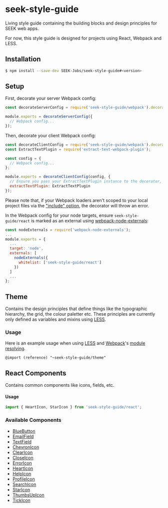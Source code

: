 # seek-style-guide

Living style guide containing the building blocks and design principles for SEEK web apps.

For now, this style guide is designed for projects using React, Webpack and LESS.

## Installation

```bash
$ npm install --save-dev SEEK-Jobs/seek-style-guide#<version>
```

## Setup

First, decorate your server Webpack config:

```js
const decorateServerConfig = require('seek-style-guide/webpack').decorateServerConfig;

module.exports = decorateServerConfig({
  // Webpack config...
});
```

Then, decorate your client Webpack config:

```js
const decorateClientConfig = require('seek-style-guide/webpack').decorateClientConfig;
const ExtractTextPlugin = require('extract-text-webpack-plugin');

const config = {
  // Webpack config...
};

module.exports = decorateClientConfig(config, {
  // Ensure you pass your ExtractTextPlugin instance to the decorator, if required:
  extractTextPlugin: ExtractTextPlugin
});
```

Please note that, if your Webpack loaders aren't scoped to your local project files via the ["include" option](https://webpack.github.io/docs/configuration.html#module-loaders), the decorator will throw an error.

In the Webpack config for your node targets, ensure `seek-style-guide/react` is marked as an external using [webpack-node-externals](https://github.com/liady/webpack-node-externals):

```js
const nodeExternals = require('webpack-node-externals');
...
module.exports = {
  ...
  target: 'node',
  externals: [
    nodeExternals({
      whitelist: ['seek-style-guide/react']
    })
  ]
  ...
};
```

## Theme
Contains the design principles that define things like the typographic hierarchy, the grid, the colour paletter etc. These principles are currently only defined as variables and mixins using [LESS](http://lesscss.org/).

### Usage
Here is an example usage when using [LESS](http://lesscss.org/) and [Webpack](https://webpack.github.io/)'s [module resolving](https://webpack.github.io/docs/resolving.html#resolving-a-module-path).

```Less
@import (reference) "~seek-style-guide/theme"
```

## React Components
Contains common components like icons, fields, etc.

#### Usage

```js
import { HeartIcon, StarIcon } from 'seek-style-guide/react';
```

### Available Components
- [BlueButton](./react/buttons/BlueButton)
- [EmailField](./react/fields/EmailField)
- [TextField](./react/fields/TextField)
- [ChevronIcon](./react/icons/ChevronIcon)
- [ClearIcon](./react/icons/ClearIcon)
- [CloseIcon](./react/icons/CloseIcon)
- [ErrorIcon](./react/icons/ErrorIcon)
- [HeartIcon](./react/icons/HeartIcon)
- [HelpIcon](./react/icons/HelpIcon)
- [ProfileIcon](./react/icons/ProfileIcon)
- [SearchIcon](./react/icons/SearchIcon)
- [StarIcon](./react/icons/StarIcon)
- [ThumbsUpIcon](./react/icons/ThumbsUpIcon)
- [TickIcon](./react/icons/TickIcon)
